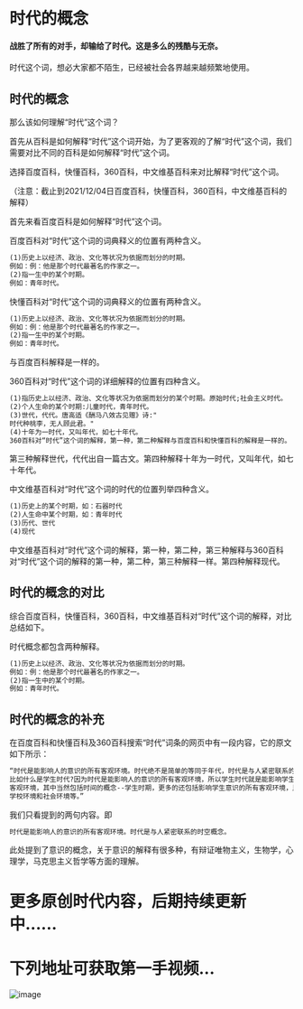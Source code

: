 # 时代的概念

#### 战胜了所有的对手，却输给了时代。这是多么的残酷与无奈。

时代这个词，想必大家都不陌生，已经被社会各界越来越频繁地使用。

## 时代的概念

那么该如何理解“时代”这个词？

首先从百科是如何解释“时代”这个词开始，为了更客观的了解“时代”这个词，我们需要对比不同的百科是如何解释“时代”这个词。

选择百度百科，快懂百科，360百科，中文维基百科来对比解释“时代”这个词。

（注意：截止到2021/12/04日百度百科，快懂百科，360百科，中文维基百科的解释）

首先来看百度百科是如何解释“时代”这个词。

百度百科对“时代”这个词的词典释义的位置有两种含义。
```HTML
(1)历史上以经济、政治、文化等状况为依据而划分的时期。
例如：例：他是那个时代最著名的作家之一。
(2)指一生中的某个时期。
例如：青年时代。
```

快懂百科对“时代”这个词的词典释义的位置有两种含义。
```HTML
(1)历史上以经济、政治、文化等状况为依据而划分的时期。
例如：例：他是那个时代最著名的作家之一。
(2)指一生中的某个时期。
例如：青年时代。
```
与百度百科解释是一样的。

360百科对“时代”这个词的详细解释的位置有四种含义。
```HTML
(1)指历史上以经济、政治、文化等状况为依据而划分的某个时期。原始时代;社会主义时代。
(2)个人生命的某个时期:儿童时代，青年时代。
(3)世代，代代。唐高适《酬马八效古见赠》诗:"
时代种桃李，无人顾此君。"
(4)十年为一时代，又叫年代，如七十年代。
360百科对“时代”这个词的解释，第一种，第二种解释与百度百科和快懂百科的解释是一样的。
```
第三种解释世代，代代出自一篇古文。第四种解释十年为一时代，又叫年代，如七十年代。

中文维基百科对“时代”这个词的时代的位置列举四种含义。
```HTML
(1)历史上的某个时期，如：石器时代
(2)人生命中某个时期，如：青年时代
(3)历代、世代
(4)现代
```
中文维基百科对“时代”这个词的解释，第一种，第二种，第三种解释与360百科对“时代”这个词的解释的第一种，第二种，第三种解释一样。第四种解释现代。

## 时代的概念的对比
综合百度百科，快懂百科，360百科，中文维基百科对“时代”这个词的解释，对比总结如下。

时代概念都包含两种解释。
```HTML
(1)历史上以经济、政治、文化等状况为依据而划分的时期。
例如：例：他是那个时代最著名的作家之一。
(2)指一生中的某个时期。
例如：青年时代。
```

## 时代的概念的补充
在百度百科和快懂百科及360百科搜索“时代”词条的网页中有一段内容，它的原文如下所示：
```HTML
“时代是能影响人的意识的所有客观环境。时代绝不是简单的等同于年代，时代是与人紧密联系的时空概念。
比如什么是学生时代?因为时代是能影响人的意识的所有客观环境，所以学生时代就是能影响学生意识的所有
客观环境，其中当然包括时间的概念--学生时期，更多的还包括影响学生意识的所有客观环境，比如家庭环境，
学校环境和社会环境等。”
```
我们只看提到的两句内容。即
```HTML
时代是能影响人的意识的所有客观环境。时代是与人紧密联系的时空概念。
```

此处提到了意识的概念，关于意识的解释有很多种，有辩证唯物主义，生物学，心理学，马克思主义哲学等方面的理解。

# 更多原创时代内容，后期持续更新中......
# 下列地址可获取第一手视频...
![image](https://user-images.githubusercontent.com/97092576/148050914-d001f9fa-f8c2-47f6-85ef-dfed2f63d691.png)
